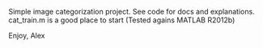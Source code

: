 ﻿Simple image categorization project.  See code for docs and explanations.  cat_train.m is a good place to start (Tested agains MATLAB R2012b)

Enjoy,
Alex
